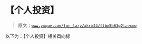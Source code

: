 # 【个人投资】

> 原文：[`www.yuque.com/for_lazy/xkrm14/ftbm5b63g2laexmw`](https://www.yuque.com/for_lazy/xkrm14/ftbm5b63g2laexmw)

以下为：【个人投资】相关风向标

